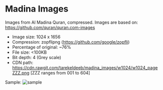 # Madina Images
Images from Al Madina Quran, compressed.
Images are based on: https://github.com/quran/quran.com-images

- Image size: 1024 x 1656
- Compression: zopflipng (https://github.com/google/zopfli)
- Percentage of original: ~76%
- File size: <100KB
- Bit depth: 4 (Grey scale)
- CDN path: https://cdn.rawgit.com/tarekeldeeb/madina_images/w1024/w1024_pageZZZ.png [ZZZ ranges from 001 to 604] 

Sample:
![sample](https://cdn.rawgit.com/tarekeldeeb/madina_images/w1024/w1024_page011.png)
